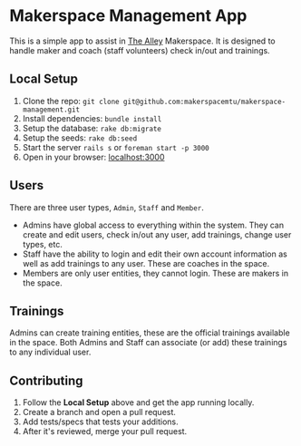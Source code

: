# Makerspace Management App

This is a simple app to assist in [The Alley](makerspace.mtu.edu) Makerspace.
It is designed to handle maker and coach (staff volunteers) check in/out and
trainings.

## Local Setup

1. Clone the repo: `git clone git@github.com:makerspacemtu/makerspace-management.git`
1. Install dependencies: `bundle install`
1. Setup the database: `rake db:migrate`
1. Setup the seeds: `rake db:seed`
1. Start the server `rails s` or `foreman start -p 3000`
1. Open in your browser: [localhost:3000](http://localhost:3000)

## Users

There are three user types, `Admin`, `Staff` and `Member`.
- Admins have global access to everything within the system. They can create and
edit users, check in/out any user, add trainings, change user types, etc.
- Staff have the ability to login and edit their own account information as
well as add trainings to any user. These are coaches in the space.
- Members are only user entities, they cannot login. These are makers in the space.

## Trainings

Admins can create training entities, these are the official trainings available
in the space. Both Admins and Staff can associate (or add) these trainings to any
individual user.

## Contributing

1. Follow the **Local Setup** above and get the app running locally.
1. Create a branch and open a pull request.
1. Add tests/specs that tests your additions.
1. After it's reviewed, merge your pull request.
